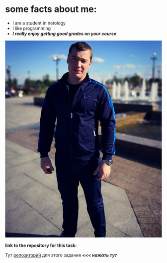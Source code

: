 **some facts about me:**
==============================
* I am a student in netology
* I like programming
* ***I really enjoy getting good grades on your course***
  
![](IMG_20180930_171045_671.jpg)

**link to the repository for this task:**

Тут [репозиторий](https://github.com/Aleksandr0987654321/git_home-work?tab=readme-ov-file "Заголовок") для этого задания ***<<< нажать тут***
